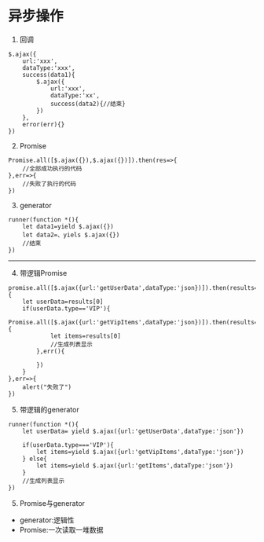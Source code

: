 #   异步操作
1.  回调
```
$.ajax({
    url:'xxx',
    dataType:'xxx',
    success(data1){
        $.ajax({
            url:'xxx',
            dataType:'xx',
            success(data2){//结束}
        })
    },
    error(err){}
})
```
2.  Promise
```
Promise.all([$.ajax({}),$.ajax({})]).then(res=>{
    //全部成功执行的代码
},err=>{
    //失败了执行的代码
})
```
3.  generator
```
runner(function *(){
    let data1=yield $.ajax({})
    let data2=、yiels $.ajax({})
    //结束
})
```
***
4.  带逻辑Promise
```
promise.all([$.ajax({url:'getUserData',dataType:'json})]).then(results=>{
    let userData=results[0]
    if(userData.type=='VIP'){
        Promise.all([$.ajax({url:'getVipItems',dataType:'json})]).then(results=>{
            let items=results[0]
            //生成列表显示
        },err(){

        })
    }
},err=>{
    alert("失败了")
})
````
5.  带逻辑的generator
```
runner(function *(){
    let userData= yield $.ajax({url:'getUserData',dataType:'json'})

    if(userData.type==='VIP'){
        let items=yield $.ajax({url:'getVipItems',dataType:'json'})
    } else{
        let items=yield $.ajax({url:'getItems',dataType:'json'})
    }
    //生成列表显示
})
```
5.  Promise与generator
-   generator:逻辑性
-   Promise:一次读取一堆数据